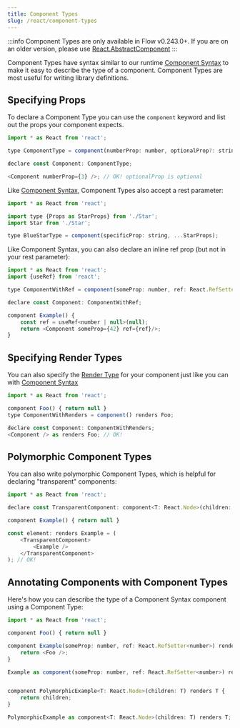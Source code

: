 ```yaml
---
title: Component Types
slug: /react/component-types
---
```

:::info
Component Types are only available in Flow v0.243.0+. If you are on an older version, please use [React.AbstractComponent](../types#toc-react-abstractcomponent)
:::

Component Types have syntax similar to our runtime [Component Syntax](../component-syntax) to make it easy to describe
the type of a component. Component Types are most useful for writing library definitions.

## Specifying Props
To declare a Component Type you can use the `component` keyword and list out the props your component expects.

```js flow-check
import * as React from 'react';

type ComponentType = component(numberProp: number, optionalProp?: string);

declare const Component: ComponentType;

<Component numberProp={3} />; // OK! optionalProp is optional
```

Like [Component Syntax](../component-syntax/#rest-parameters), Component Types also accept a rest parameter:
```js
import * as React from 'react';

import type {Props as StarProps} from './Star';
import Star from './Star';

type BlueStarType = component(specificProp: string, ...StarProps);
```

Like Component Syntax, you can also declare an inline ref prop (but not in your rest parameter):
```js flow-check
import * as React from 'react';
import {useRef} from 'react';

type ComponentWithRef = component(someProp: number, ref: React.RefSetter<number>);

declare const Component: ComponentWithRef;

component Example() {
    const ref = useRef<number | null>(null);
    return <Component someProp={42} ref={ref}/>;
}
```
## Specifying Render Types

You can also specify the [Render Type](../render-types) for your component just like you can with
[Component Syntax](../render-types/#basic-behavior)

```js flow-check
import * as React from 'react';

component Foo() { return null }
type ComponentWithRenders = component() renders Foo;

declare const Component: ComponentWithRenders;
<Component /> as renders Foo; // OK!
```

## Polymorphic Component Types

You can also write polymorphic Component Types, which is helpful for declaring "transparent" components:

```js flow-check
import * as React from 'react';

declare const TransparentComponent: component<T: React.Node>(children: T) renders T;

component Example() { return null }

const element: renders Example = (
    <TransparentComponent>
        <Example />
    </TransparentComponent>
); // OK!
```

## Annotating Components with Component Types

Here's how you can describe the type of a Component Syntax component using a Component Type:
```js flow-check
import * as React from 'react';

component Foo() { return null }

component Example(someProp: number, ref: React.RefSetter<number>) renders Foo {
    return <Foo />;
}

Example as component(someProp: number, ref: React.RefSetter<number>) renders Foo; // OK!


component PolymorphicExample<T: React.Node>(children: T) renders T {
    return children;
}

PolymorphicExample as component<T: React.Node>(children: T) renders T; // OK!
```
